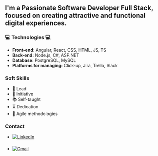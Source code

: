 
  <h2>I'm a Passionate Software Developer Full Stack, focused on creating attractive and functional digital experiences.</h2>

  <h3>💻 Technologies 💻</h3>
  <ul>
    <li><strong>Front-end:</strong> Angular, React, CSS, HTML, JS, TS</li>
    <li><strong>Back-end:</strong> Node.js, C#, ASP.NET</li>
    <li><strong>Database:</strong> PostgreSQL, MySQL</li>
    <li><strong>Platforms for managing:</strong> Click-up, Jira, Trello, Slack</li>
  </ul>

  <h3>Soft Skills</h3>
  <ul>
    <li>🤝 Lead</li>
    <li>🚀 Initiative</li>
    <li>📚 Self-taught</li>
    <li>⏳ Dedication</li>
    <li>🔄 Agile methodologies</li>
  </ul>

  <h3>Contact</h3>
  <div align="left">
    <ul>
      <li>
        <a href="https://linkedin.com/in/carloslovey" target="_blank">
          <img src="https://img.shields.io/badge/linkedin:  carloslovey-%2300acee.svg?color=405DE6&style=for-the-badge&logo=linkedin&logoColor=white" alt="LinkedIn" style="margin-bottom: 5px;"/>
        </a>
      </li>
      <br>
      <li>
        <a href="mailto:carlitossaul.h@gmail.com" target="_blank">
          <img src="https://img.shields.io/badge/gmail:  carlitossaul.h@gmail.com-%23EA4335.svg?style=for-the-badge&logo=gmail&logoColor=white" alt="Gmail" style="margin-bottom: 5px;" />
        </a>
      </li>
    </ul>
  </div>


